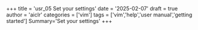 +++
title = 'usr_05 Set your settings'
date = '2025-02-07'
draft = true
author = 'aiclr'
categories = ['vim']
tags = ['vim','help','user manual','getting started']
Summary='Set your settings'
+++